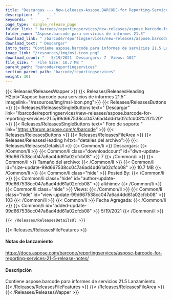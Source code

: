 ```yaml
---
title: "Descargas --- New-Leleases-Assose.BARCODE-for Reporting-Services-21.5." 
description:  "    . " 
keywords:  "    . " 
page_type:  single_release_page
folder_link: " barcode/reportingservices/new-releases/aspose.barcode-for-reporting-services-21.5/"
folder_name: "Aspose.barcode para servicios de informes 21.5"
download_link: " /barcode/reportingservices/new-releases/aspose.barcode-for-reporting-services-21.5/99d667538cc047a6ad4dd61a02cfcb08"
download_text: " Descargar"
intro_text: "Contiene aspose.barcode para informes de servicios 21.5 Lanzamiento."
image_link: "/resources/img/msi-icon.png"
download_count: "   5/19/2021  Descargars: 7  Views: 102"
file_size: "  File Size: 10.7 MB "
parent_path: "barcode/reportingservices"
section_parent_path: "barcode/reportingservices"
weight: 301
---
```


{{< Releases/ReleasesWapper >}}
  {{< Releases/ReleasesHeading H2txt="Aspose.barcode para servicios de informes 21.5" imagelink="/resources/img/msi-icon.png">}}
  {{< Releases/ReleasesButtons >}}
    {{< Releases/ReleasesSingleButtons text=" Descargar" link="/barcode/reportingservices/new-releases/aspose.barcode-for-reporting-services-21.5/99d667538cc047a6ad4dd61a02cfcb08%20%20" >}}
    {{< Releases/ReleasesSingleButtons text=" Foro de soporte " link="https://forum.aspose.com/c/barcode" >}}
  {{< Releases/ReleasesButtons >}}
  {{< Releases/ReleasesFileArea >}}
    {{< Releases/ReleasesHeading h4txt="detalles del archivo">}}
    {{< Releases/ReleasesDetailsUl >}}
            {{< Common/li  >}} Descargars: {{< /Common/li >}} 
      {{< Common/li class="downloadcount" id="dwn-update-99d667538cc047a6ad4dd61a02cfcb08" >}} 7 {{< /Common/li >}} 
      {{< Common/li  >}} Tamaño del archivo: {{< /Common/li >}} 
      {{< Common/li id="size-update-99d667538cc047a6ad4dd61a02cfcb08" >}} 10.7 MB {{< /Common/li >}} 
      {{< Common/li  class="hide" >}} Posted By: {{< /Common/li >}} 
      {{< Common/li class="hide" id="author-update-99d667538cc047a6ad4dd61a02cfcb08" >}} alkhimov {{< /Common/li >}} 
      {{< Common/li class="hide"  >}} Views: {{< /Common/li >}} 
      {{< Common/li class="hide" id="view-update-99d667538cc047a6ad4dd61a02cfcb08" >}} 103 {{< /Common/li >}} 
      {{< Common/li  >}} Fecha Agregada: {{< /Common/li >}} 
      {{< Common/li id="added-update-99d667538cc047a6ad4dd61a02cfcb08" >}} 5/19/2021 {{< /Common/li >}} 

    {{< /Releases/ReleasesDetailsUl >}}

  {{< Releases/ReleasesFileFeatures >}}
      <h4>Notas de lanzamiento</h4><div><a href="https://docs.aspose.com/barcode/reportingservices/aspose-barcode-for-reporting-services-21-5-release-notes/">https://docs.aspose.com/barcode/reportingservices/aspose-barcode-for-reporting-services-21-5-release-notes/</a></div><h4>Descripción</h4><div class="HTMLDescription">Contiene aspose.barcode para informes de servicios 21.5 Lanzamiento.</div>
  {{< /Releases/ReleasesFileFeatures >}}
 {{< /Releases/ReleasesFileArea >}}
{{< /Releases/ReleasesWapper >}}


